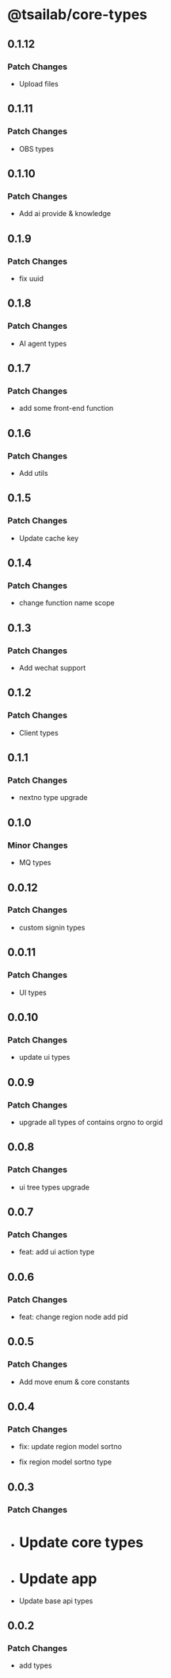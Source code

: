 # @tsailab/core-types

## 0.1.12

### Patch Changes

- Upload files

## 0.1.11

### Patch Changes

- OBS types

## 0.1.10

### Patch Changes

- Add ai provide & knowledge

## 0.1.9

### Patch Changes

- fix uuid

## 0.1.8

### Patch Changes

- AI agent types

## 0.1.7

### Patch Changes

- add some front-end function

## 0.1.6

### Patch Changes

- Add utils

## 0.1.5

### Patch Changes

- Update cache key

## 0.1.4

### Patch Changes

- change function name scope

## 0.1.3

### Patch Changes

- Add wechat support

## 0.1.2

### Patch Changes

- Client types

## 0.1.1

### Patch Changes

- nextno type upgrade

## 0.1.0

### Minor Changes

- MQ types

## 0.0.12

### Patch Changes

- custom signin types

## 0.0.11

### Patch Changes

- UI types

## 0.0.10

### Patch Changes

- update ui types

## 0.0.9

### Patch Changes

- upgrade all types of contains orgno to orgid

## 0.0.8

### Patch Changes

- ui tree types upgrade

## 0.0.7

### Patch Changes

- feat: add ui action type

## 0.0.6

### Patch Changes

- feat: change region node add pid

## 0.0.5

### Patch Changes

- Add move enum & core constants

## 0.0.4

### Patch Changes

- fix: update region model sortno

- fix region model sortno type

## 0.0.3

### Patch Changes

- # Update core types

- # Update app

- Update base api types

## 0.0.2

### Patch Changes

- add types
